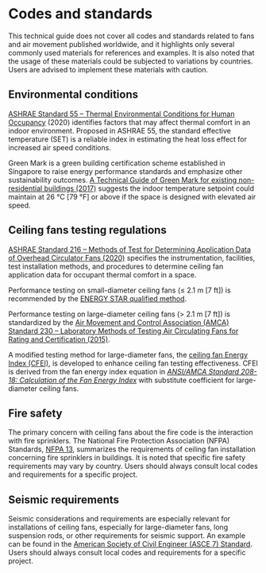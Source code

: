 # Codes and standards

This technical guide does not cover all codes and standards related to fans and air movement published worldwide, and it highlights only several commonly used materials for references and examples. It is also noted that the usage of these materials could be subjected to variations by countries. Users are advised to implement these materials with caution.

## Environmental conditions <a href="#_toc137824724" id="_toc137824724"></a>

[ASHRAE Standard 55 – Thermal Environmental Conditions for Human Occupancy](https://www.ashrae.org/technical-resources/bookstore/standard-55-thermal-environmental-conditions-for-human-occupancy) (2020) identifies factors that may affect thermal comfort in an indoor environment. Proposed in ASHRAE 55, the standard effective temperature (SET) is a reliable index in estimating the heat loss effect for increased air speed conditions.&#x20;

Green Mark is a green building certification scheme established in Singapore to raise energy performance standards and emphasize other sustainability outcomes. [A Technical Guide of Green Mark for existing non-residential buildings (2017)](https://www1.bca.gov.sg/docs/default-source/docs-corp-buildsg/sustainability/green-mark-enrb-2017-technical-guide\_\(11feb2020\)-to-upload708672f9aeaf4cb58ceb01298bd1de70.pdf?sfvrsn=8ada0ddf\_0%E3%80%81) suggests the indoor temperature setpoint could maintain at 26 °C \[79 °F] or above if the space is designed with elevated air speed.&#x20;

## Ceiling fans testing regulations <a href="#_ceiling_fans_testing" id="_ceiling_fans_testing"></a>

[ASHRAE Standard 216 – Methods of Test for Determining Application Data of Overhead Circulator Fans (2020)](https://www.techstreet.com/ashrae/standards/ashrae-216-2020?gateway\_code=ashrae\&product\_id=2202077) specifies the instrumentation, facilities, test installation methods, and procedures to determine ceiling fan application data for occupant thermal comfort in a space.&#x20;

Performance testing on small-diameter ceiling fans (≤ 2.1 m \[7 ft]) is recommended by the [ENERGY STAR qualified method](https://www.energystar.gov/ia/partners/prod\_development/revisions/downloads/ceil\_fans/testmanual.pdf).&#x20;

Performance testing on large-diameter ceiling fans (> 2.1 m \[7 ft]) is standardized by the [Air Movement and Control Association (AMCA) Standard 230 – Laboratory Methods of Testing Air Circulating Fans for Rating and Certification (2015)](https://www.techstreet.com/amca/standards/amca-230-15?product\_id=1904250).&#x20;

A modified testing method for large-diameter fans, the [ceiling fan Energy Index (CFEI)](https://www.amca.org/assets/resources/public/assets/uploads/Introducing\_Ceiling\_Fan\_Energy\_Index\_2.pdf), is developed to enhance ceiling fan testing effectiveness. CFEI is derived from the fan energy index equation in [_ANSI/AMCA Standard 208-18: Calculation of the Fan Energy Index_](https://www.amca.org/news/press-releases/ansi/amca-standard-208,-calculation-of-the-fan-energy-index,-available-for-free-download.html) with substitute coefficient for large-diameter ceiling fans.&#x20;

## Fire safety <a href="#_toc137824726" id="_toc137824726"></a>

The primary concern with ceiling fans about the fire code is the interaction with fire sprinklers. The National Fire Protection Association (NFPA) Standards, [NFPA 13](https://www.nfpa.org/codes-and-standards/all-codes-and-standards/list-of-codes-and-standards/detail?code=13), summarizes the requirements of ceiling fan installation concerning fire sprinklers in buildings. It is noted that specific fire safety requirements may vary by country. Users should always consult local codes and requirements for a specific project.

## Seismic requirements <a href="#_toc137824727" id="_toc137824727"></a>

Seismic considerations and requirements are especially relevant for installations of ceiling fans, especially for large-diameter fans, long suspension rods, or other requirements for seismic support. An example can be found in the [American Society of Civil Engineer (ASCE 7) Standard](https://www.asce.org/publications-and-news/asce-7). Users should always consult local codes and requirements for a specific project.
